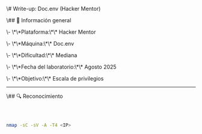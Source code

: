 \\# Write-up: Doc.env (Hacker Mentor)







\\## 📌 Información general



\\- \\\*\\\*Plataforma:\\\*\\\* Hacker Mentor



\\- \\\*\\\*Máquina:\\\*\\\* Doc.env



\\- \\\*\\\*Dificultad:\\\*\\\* Mediana



\\- \\\*\\\*Fecha del laboratorio:\\\*\\\* Agosto 2025



\\- \\\*\\\*Objetivo:\\\*\\\* Escala de privilegios







---







\\## 🔍 Reconocimiento



```bash



nmap -sC -sV -A -T4 <IP>



